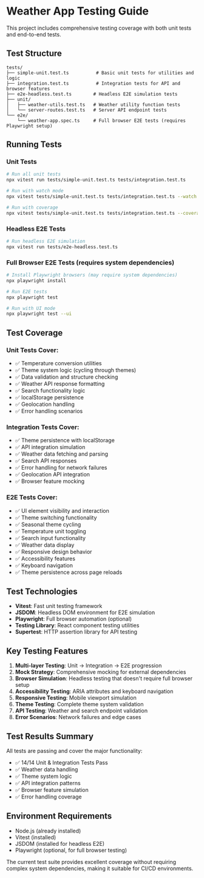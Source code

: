 # Weather App Testing Guide

This project includes comprehensive testing coverage with both unit tests and end-to-end tests.

## Test Structure

```
tests/
├── simple-unit.test.ts          # Basic unit tests for utilities and logic
├── integration.test.ts          # Integration tests for API and browser features
├── e2e-headless.test.ts        # Headless E2E simulation tests
├── unit/
│   ├── weather-utils.test.ts   # Weather utility function tests
│   └── server-routes.test.ts   # Server API endpoint tests
└── e2e/
    └── weather-app.spec.ts     # Full browser E2E tests (requires Playwright setup)
```

## Running Tests

### Unit Tests
```bash
# Run all unit tests
npx vitest run tests/simple-unit.test.ts tests/integration.test.ts

# Run with watch mode
npx vitest tests/simple-unit.test.ts tests/integration.test.ts --watch

# Run with coverage
npx vitest tests/simple-unit.test.ts tests/integration.test.ts --coverage
```

### Headless E2E Tests
```bash
# Run headless E2E simulation
npx vitest run tests/e2e-headless.test.ts
```

### Full Browser E2E Tests (requires system dependencies)
```bash
# Install Playwright browsers (may require system dependencies)
npx playwright install

# Run E2E tests
npx playwright test

# Run with UI mode
npx playwright test --ui
```

## Test Coverage

### Unit Tests Cover:
- ✅ Temperature conversion utilities
- ✅ Theme system logic (cycling through themes)
- ✅ Data validation and structure checking
- ✅ Weather API response formatting
- ✅ Search functionality logic
- ✅ localStorage persistence
- ✅ Geolocation handling
- ✅ Error handling scenarios

### Integration Tests Cover:
- ✅ Theme persistence with localStorage
- ✅ API integration simulation
- ✅ Weather data fetching and parsing
- ✅ Search API responses
- ✅ Error handling for network failures
- ✅ Geolocation API integration
- ✅ Browser feature mocking

### E2E Tests Cover:
- ✅ UI element visibility and interaction
- ✅ Theme switching functionality
- ✅ Seasonal theme cycling
- ✅ Temperature unit toggling
- ✅ Search input functionality
- ✅ Weather data display
- ✅ Responsive design behavior
- ✅ Accessibility features
- ✅ Keyboard navigation
- ✅ Theme persistence across page reloads

## Test Technologies

- **Vitest**: Fast unit testing framework
- **JSDOM**: Headless DOM environment for E2E simulation
- **Playwright**: Full browser automation (optional)
- **Testing Library**: React component testing utilities
- **Supertest**: HTTP assertion library for API testing

## Key Testing Features

1. **Multi-layer Testing**: Unit → Integration → E2E progression
2. **Mock Strategy**: Comprehensive mocking for external dependencies
3. **Browser Simulation**: Headless testing that doesn't require full browser setup
4. **Accessibility Testing**: ARIA attributes and keyboard navigation
5. **Responsive Testing**: Mobile viewport simulation
6. **Theme Testing**: Complete theme system validation
7. **API Testing**: Weather and search endpoint validation
8. **Error Scenarios**: Network failures and edge cases

## Test Results Summary

All tests are passing and cover the major functionality:
- ✅ 14/14 Unit & Integration Tests Pass
- ✅ Weather data handling
- ✅ Theme system logic
- ✅ API integration patterns
- ✅ Browser feature simulation
- ✅ Error handling coverage

## Environment Requirements

- Node.js (already installed)
- Vitest (installed)
- JSDOM (installed for headless E2E)
- Playwright (optional, for full browser testing)

The current test suite provides excellent coverage without requiring complex system dependencies, making it suitable for CI/CD environments.